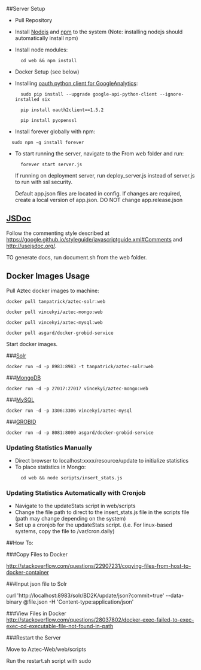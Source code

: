##Server Setup

* Pull Repository
* Install [Nodejs](https://nodejs.org/en/) and [npm](https://www.npmjs.com/) to the system (Note: installing nodejs should automatically install npm)
* Install node modules: 

  ```
    cd web && npm install
  ```
* Docker Setup (see below)
* Installing [oauth python client for GoogleAnalytics](https://github.com/google/google-api-python-client):

  ```
    sudo pip install --upgrade google-api-python-client --ignore-installed six
    
    pip install oauth2client==1.5.2
    
    pip install pyopenssl
  ```
* Install forever globally with npm:
```
  sudo npm -g install forever
```

* To start running the server, navigate to the From web folder and run: 

  ```
    forever start server.js
  ```
  
  If running on deployment server, run deploy_server.js instead of server.js to run with ssl security.

  Default app.json files are located in config. If changes are required, create a local version of app.json. DO NOT change app.release.json

## [JSDoc](https://github.com/jsdoc3/jsdoc)

Follow the commenting style described at https://google.github.io/styleguide/javascriptguide.xml#Comments and http://usejsdoc.org/. 

TO generate docs, run document.sh from the web folder.

## Docker Images Usage

Pull Aztec docker images to machine:
```
docker pull tanpatrick/aztec-solr:web

docker pull vincekyi/aztec-mongo:web

docker pull vincekyi/aztec-mysql:web

docker pull asgard/docker-grobid-service
```

Start docker images.

###[Solr](https://hub.docker.com/r/makuk66/docker-solr/)
```
docker run -d -p 8983:8983 -t tanpatrick/aztec-solr:web
```

###[MongoDB](https://hub.docker.com/r/vincekyi/aztec-mongo/)
```
docker run -d -p 27017:27017 vincekyi/aztec-mongo:web
```

###[MySQL](https://hub.docker.com/r/vincekyi/aztec-mysql/)
```
docker run -d -p 3306:3306 vincekyi/aztec-mysql
```

###[GROBID](https://hub.docker.com/r/asgard/docker-grobid-service/)
```
docker run -d -p 8081:8000 asgard/docker-grobid-service
```

### Updating Statistics Manually
* Direct browser to localhost:xxxx/resource/update to initialize statistics
* To place statistics in Mongo: 
  ```
    cd web && node scripts/insert_stats.js
  ```
  
### Updating Statistics Automatically with Cronjob
* Navigate to the updateStats script in web/scripts
* Change the file path to direct to the insert_stats.js file in the scripts file (path may change depending on the system) 
* Set up a cronjob for the updateStats script. (i.e. For linux-based systems, copy the file to /var/cron.daily)

##How To:

###Copy Files to Docker

http://stackoverflow.com/questions/22907231/copying-files-from-host-to-docker-container

###Input json file to Solr

curl 'http://localhost:8983/solr/BD2K/update/json?commit=true' --data-binary @file.json -H 'Content-type:application/json'

###View Files in Docker
http://stackoverflow.com/questions/28037802/docker-exec-failed-to-exec-exec-cd-executable-file-not-found-in-path

###Restart the Server

Move to Aztec-Web/web/scripts

Run the restart.sh script with sudo
